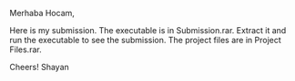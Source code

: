Merhaba Hocam,

Here is my submission. The executable is in Submission.rar. Extract it and run the executable to see the submission. The project files are in Project Files.rar.

Cheers!
Shayan